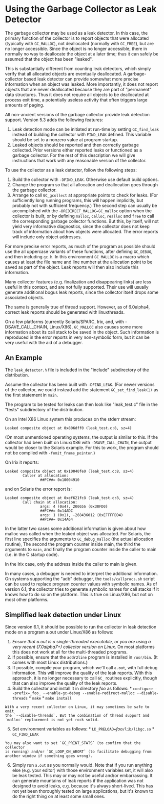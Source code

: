 # Using the Garbage Collector as Leak Detector

The garbage collector may be used as a leak detector. In this case, the
primary function of the collector is to report objects that were allocated
(typically with `GC_MALLOC`), not deallocated (normally with `GC_FREE`), but
are no longer accessible. Since the object is no longer accessible, there
in normally no way to deallocate the object at a later time; thus it can
safely be assumed that the object has been "leaked".

This is substantially different from counting leak detectors, which simply
verify that all allocated objects are eventually deallocated.
A garbage-collector based leak detector can provide somewhat more precise
information when an object was leaked. More importantly, it does not report
objects that are never deallocated because they are part of "permanent" data
structures. Thus it does not require all objects to be deallocated at process
exit time, a potentially useless activity that often triggers large amounts
of paging.

All non-ancient versions of the garbage collector provide leak detection
support. Version 5.3 adds the following features:

  1. Leak detection mode can be initiated at run-time by setting
  `GC_find_leak` instead of building the collector with `FIND_LEAK` defined.
  This variable should be set to a nonzero value at program startup.
  2. Leaked objects should be reported and then correctly garbage collected.
  Prior versions either reported leaks or functioned as a garbage collector.
  For the rest of this description we will give instructions that work with
  any reasonable version of the collector.

To use the collector as a leak detector, follow the following steps:

  1. Build the collector with `-DFIND_LEAK`. Otherwise use default build
  options.
  2. Change the program so that all allocation and deallocation goes through
  the garbage collector.
  3. Arrange to call `GC_gcollect` at appropriate points to check for leaks.
  (For sufficiently long running programs, this will happen implicitly, but
  probably not with sufficient frequency.)  The second step can usually
  be accomplished with the `-DREDIRECT_MALLOC=GC_malloc` option when the
  collector is built, or by defining `malloc`, `calloc`, `realloc` and `free`
  to call the corresponding garbage collector functions. But this, by itself,
  will not yield very informative diagnostics, since the collector does not
  keep track of information about how objects were allocated. The error
  reports will include only object addresses.

For more precise error reports, as much of the program as possible should use
the all uppercase variants of these functions, after defining `GC_DEBUG`, and
then including `gc.h`. In this environment `GC_MALLOC` is a macro which causes
at least the file name and line number at the allocation point to be saved
as part of the object. Leak reports will then also include this information.

Many collector features (e.g. finalization and disappearing links) are less
useful in this context, and are not fully supported. Their use will usually
generate additional bogus leak reports, since the collector itself drops some
associated objects.

The same is generally true of thread support. However, as of 6.0alpha4,
correct leak reports should be generated with linuxthreads.

On a few platforms (currently Solaris/SPARC, Irix, and, with
-DSAVE_CALL_CHAIN, Linux/X86), `GC_MALLOC` also causes some more information
about its call stack to be saved in the object. Such information is reproduced
in the error reports in very non-symbolic form, but it can be very useful with
the aid of a debugger.

## An Example

The `leak_detector.h` file is included in the "include" subdirectory of the
distribution.

Assume the collector has been built with `-DFIND_LEAK`. (For newer versions
of the collector, we could instead add the statement `GC_set_find_leak(1)` as
the first statement in `main`.

The program to be tested for leaks can then look like "leak_test.c" file
in the "tests" subdirectory of the distribution.

On an Intel X86 Linux system this produces on the stderr stream:


    Leaked composite object at 0x806dff0 (leak_test.c:8, sz=4)


(On most unmentioned operating systems, the output is similar to this. If the
collector had been built on Linux/X86 with `-DSAVE_CALL_CHAIN`, the output
would be closer to the Solaris example. For this to work, the program should
not be compiled with `-fomit_frame_pointer`.)

On Irix it reports:


    Leaked composite object at 0x10040fe0 (leak_test.c:8, sz=4)
            Caller at allocation:
                    ##PC##= 0x10004910


and on Solaris the error report is:


    Leaked composite object at 0xef621fc8 (leak_test.c:8, sz=4)
            Call chain at allocation:
                    args: 4 (0x4), 200656 (0x30FD0)
                    ##PC##= 0x14ADC
                    args: 1 (0x1), -268436012 (0xEFFFFDD4)
                    ##PC##= 0x14A64


In the latter two cases some additional information is given about how malloc
was called when the leaked object was allocated. For Solaris, the first line
specifies the arguments to `GC_debug_malloc` (the actual allocation routine),
The second the program counter inside main, the third the arguments to `main`,
and finally the program counter inside the caller to main (i.e. in the
C startup code).

In the Irix case, only the address inside the caller to main is given.

In many cases, a debugger is needed to interpret the additional information.
On systems supporting the "adb" debugger, the `tools/callprocs.sh` script can
be used to replace program counter values with symbolic names. As of version
6.1, the collector tries to generate symbolic names for call stacks if it
knows how to do so on the platform. This is true on Linux/X86, but not on most
other platforms.

## Simplified leak detection under Linux

Since version 6.1, it should be possible to run the collector in leak
detection mode on a program a.out under Linux/X86 as follows:

  1. _Ensure that a.out is a single-threaded executable, or you are using
  a very recent (7.0alpha7+) collector version on Linux._ On most platforms
  this does not work at all for the multi-threaded programs.
  2. If possible, ensure that the `addr2line` program is installed
  in `/usr/bin`. (It comes with most Linux distributions.)
  3. If possible, compile your program, which we'll call `a.out`, with full
  debug information. This will improve the quality of the leak reports.
  With this approach, it is no longer necessary to call `GC_` routines
  explicitly, though that can also improve the quality of the leak reports.
  4. Build the collector and install it in directory _foo_ as follows:
    * `configure --prefix=_foo_ --enable-gc-debug --enable-redirect-malloc --disable-threads`
    * `make`
    * `make install`

    With a very recent collector on Linux, it may sometimes be safe to omit
    the `--disable-threads`. But the combination of thread support and
    `malloc` replacement is not yet rock solid.
  5. Set environment variables as follows:
    * `LD_PRELOAD=`_foo_`/lib/libgc.so`
    * `GC_FIND_LEAK`

    You may also want to set `GC_PRINT_STATS` (to confirm that the collector
    is running) and/or `GC_LOOP_ON_ABORT` (to facilitate debugging from
    another window if something goes wrong).
  6. Simply run `a.out` as you normally would. Note that if you run anything
  else (e.g. your editor) with those environment variables set, it will also
  be leak tested. This may or may not be useful and/or embarrassing. It can
  generate mountains of leak reports if the application was not designed
  to avoid leaks, e.g. because it's always short-lived.  This has not yet
  been thoroughly tested on large applications, but it's known to do the right
  thing on at least some small ones.

